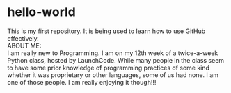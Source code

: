 # hello-world
This is my first repository. It is being used to learn how to use GitHub effectively.     
ABOUT ME:  
I am really new to Programming. I am on my 12th week of a twice-a-week Python class, hosted by LaunchCode. While many people in the class seem to have some prior knowledge of programming practices of some kind whether it was proprietary or other languages, some of us had none. I am one of those people. I am really enjoying it though!!!
